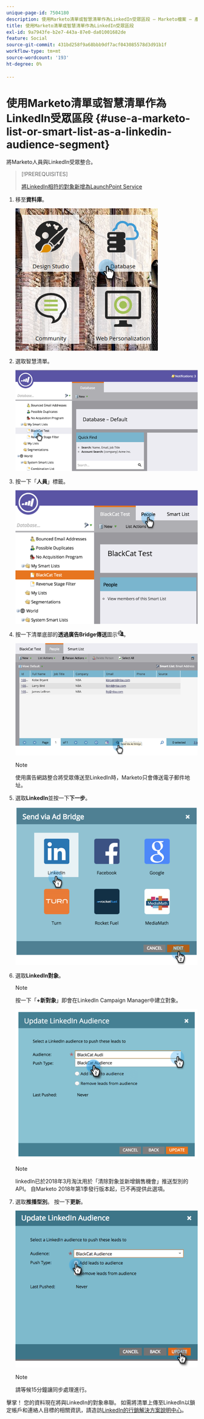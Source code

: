 ```yaml
---
unique-page-id: 7504180
description: 使用Marketo清單或智慧清單作為LinkedIn受眾區段 — Marketo檔案 — 產品檔案
title: 使用Marketo清單或智慧清單作為LinkedIn受眾區段
exl-id: 9a7943fe-b2e7-443a-87e0-da01001682de
feature: Social
source-git-commit: 431bd258f9a68bbb9df7acf043085578d3d91b1f
workflow-type: tm+mt
source-wordcount: '193'
ht-degree: 0%

---
```


# 使用Marketo清單或智慧清單作為LinkedIn受眾區段 {#use-a-marketo-list-or-smart-list-as-a-linkedin-audience-segment}

將Marketo人員與LinkedIn受眾整合。

>[!PREREQUISITES]
>
>[將LinkedIn相符的對象新增為LaunchPoint Service](/help/marketo/product-docs/demand-generation/ad-network-integrations/add-linkedin-matched-audiences-as-a-launchpoint-service.md)

1. 移至&#x200B;**資料庫**。

   ![](assets/db.png)

1. 選取智慧清單。

   ![](assets/two.png)

1. 按一下「**人員**」標籤。

   ![](assets/three-1.png)

1. 按一下清單底部的&#x200B;**透過廣告Bridge傳送**&#x200B;圖示![—](assets/image2015-4-20-18-3a18-3a41.png)。

   ![](assets/four-1.png)

   >[!NOTE]
   >
   >使用廣告網路整合將受眾傳送至LinkedIn時，Marketo只會傳送電子郵件地址。

1. 選取&#x200B;**LinkedIn**&#x200B;並按一下&#x200B;**下一步**。

   ![](assets/image2015-4-20-18-3a7-3a19.png)

1. 選取&#x200B;**LinkedIn對象**。

   >[!NOTE]
   >
   >按一下「**+新對象**」即會在LinkedIn Campaign Manager中建立對象。

   ![](assets/6.png)

   >[!NOTE]
   >
   >linkedIn已於2018年3月淘汰用於「清除對象並新增銷售機會」推送型別的API。 自Marketo 2018年第1季發行版本起，已不再提供此選項。

1. 選取&#x200B;**推播型別**。 按一下&#x200B;**更新**。

   ![](assets/7.png)

   >[!NOTE]
   >
   >請等候15分鐘讓同步處理進行。

擊掌！ 您的資料現在將與LinkedIn的對象串聯。 如需將清單上傳至LinkedIn以鎖定帳戶和連絡人目標的相關資訊，請造訪[LinkedIn的行銷解決方案說明中心](https://www.linkedin.com/help/lms/answer/73938?query=ad%20segment)。
